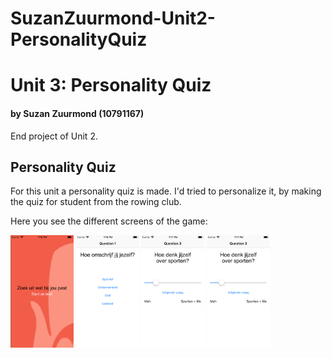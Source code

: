 # SuzanZuurmond-Unit2-PersonalityQuiz

# Unit 3: Personality Quiz
#### by Suzan Zuurmond (10791167)
End project of Unit 2. 

## Personality Quiz
For this unit a personality quiz is made. I'd tried to personalize it, by making the quiz for student from the rowing club. 

Here you see the different screens of the game: 

<img src="doc/Start screen.png" width="20%" title="Start Screen"> <img src="doc/Single questions.png" width="20%" title="Single question"> <img src="doc/Multiple questions.png" width="20%" title="Multiple question"> <img src="doc/Slider questions.png" width="20%" title="Slider question">
